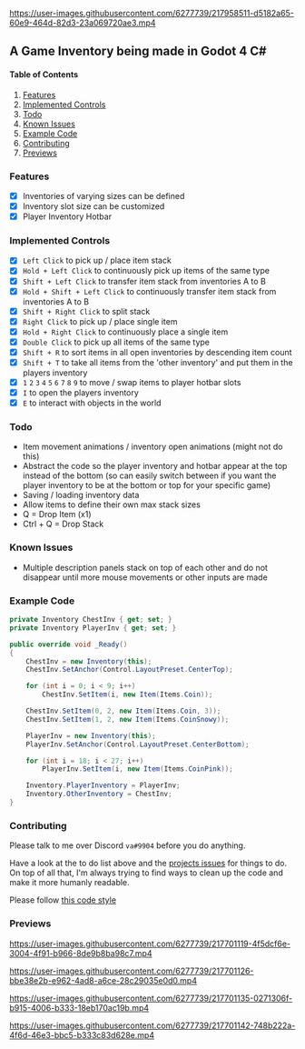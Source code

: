 https://user-images.githubusercontent.com/6277739/217958511-d5182a65-60e9-464d-82d3-23a069720ae3.mp4

## A Game Inventory being made in Godot 4 C#

#### Table of Contents
1. [Features](#features)
2. [Implemented Controls](#implemented-controls)
3. [Todo](#todo)
4. [Known Issues](#known-issues)
5. [Example Code](#example-code)
6. [Contributing](#contributing)
7. [Previews](#previews)

### Features
- [x] Inventories of varying sizes can be defined
- [x] Inventory slot size can be customized
- [x] Player Inventory Hotbar

### Implemented Controls
- [x] `Left Click` to pick up / place item stack
- [x] `Hold + Left Click` to continuously pick up items of the same type
- [x] `Shift + Left Click` to transfer item stack from inventories A to B
- [x] `Hold + Shift + Left Click` to continuously transfer item stack from inventories A to B
- [x] `Shift + Right Click` to split stack
- [x] `Right Click` to pick up / place single item
- [x] `Hold + Right Click` to continuously place a single item
- [x] `Double Click` to pick up all items of the same type
- [x] `Shift + R` to sort items in all open inventories by descending item count
- [x] `Shift + T` to take all items from the 'other inventory' and put them in the players inventory
- [x] `1` `2` `3` `4` `5` `6` `7` `8` `9` to move / swap items to player hotbar slots
- [x] `I` to open the players inventory
- [x] `E` to interact with objects in the world

### Todo
- Item movement animations / inventory open animations (might not do this)
- Abstract the code so the player inventory and hotbar appear at the top instead of the bottom (so can easily switch between if you want the player inventory to be at the bottom or top for your specific game)
- Saving / loading inventory data
- Allow items to define their own max stack sizes
- Q = Drop Item (x1)
- Ctrl + Q = Drop Stack

### Known Issues
- Multiple description panels stack on top of each other and do not disappear until more mouse movements or other inputs are made

### Example Code
```cs
private Inventory ChestInv { get; set; }
private Inventory PlayerInv { get; set; }

public override void _Ready()
{
    ChestInv = new Inventory(this);
    ChestInv.SetAnchor(Control.LayoutPreset.CenterTop);

    for (int i = 0; i < 9; i++)
        ChestInv.SetItem(i, new Item(Items.Coin));

    ChestInv.SetItem(0, 2, new Item(Items.Coin, 3));
    ChestInv.SetItem(1, 2, new Item(Items.CoinSnowy));

    PlayerInv = new Inventory(this);
    PlayerInv.SetAnchor(Control.LayoutPreset.CenterBottom);

    for (int i = 18; i < 27; i++)
        PlayerInv.SetItem(i, new Item(Items.CoinPink));

    Inventory.PlayerInventory = PlayerInv;
    Inventory.OtherInventory = ChestInv;
}
```

### Contributing
Please talk to me over Discord `va#9904` before you do anything. 

Have a look at the to do list above and the [projects issues](https://github.com/Valks-Games/Inventory/issues) for things to do. On top of all that, I'm always trying to find ways to clean up the code and make it more humanly readable.

Please follow [this code style](https://github.com/Valks-Games/sankari/wiki/Code-Style)

### Previews
https://user-images.githubusercontent.com/6277739/217701119-4f5dcf6e-3004-4f91-b966-8de9b8ba98c7.mp4

https://user-images.githubusercontent.com/6277739/217701126-bbe38e2b-e962-4ad8-a6ce-28c29035e0d0.mp4

https://user-images.githubusercontent.com/6277739/217701135-0271306f-b915-4006-b333-18eb170ac19b.mp4

https://user-images.githubusercontent.com/6277739/217701142-748b222a-4f6d-46e3-bbc5-b333c83d628e.mp4
